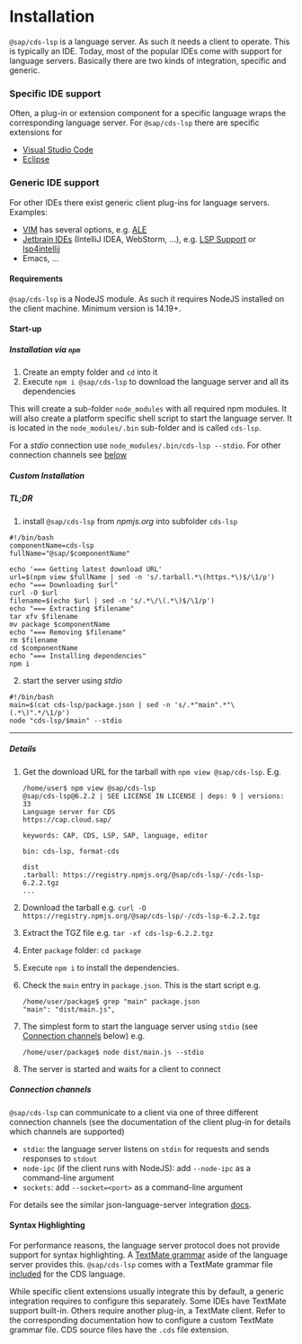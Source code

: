 # Installation

`@sap/cds-lsp` is a language server. As such it needs a client to operate. This is typically an IDE. 
Today, most of the popular IDEs come with support for language servers. Basically there are two kinds of integration, specific and generic.

### Specific IDE support
Often, a plug-in or extension component for a specific language wraps the corresponding language server. For `@sap/cds-lsp` there are specific extensions for
- [Visual Studio Code](https://cap.cloud.sap/docs/get-started/tools#vscode)
- [Eclipse](https://cap.cloud.sap/docs/get-started/tools#eclipse)
### Generic IDE support
For other IDEs there exist generic client plug-ins for language servers. Examples:
  - [VIM](https://www.vim.org/) has several options, e.g. [ALE](https://github.com/dense-analysis/ale)
  - [Jetbrain IDEs](https://www.jetbrains.com/products.html#type=ide) (IntelliJ IDEA, WebStorm, ...), e.g. [LSP Support](https://plugins.jetbrains.com/plugin/10209-lsp-support) or [lsp4intellij](https://github.com/ballerina-platform/lsp4intellij) 
  - Emacs, ...

#### Requirements
`@sap/cds-lsp` is a NodeJS module. As such it requires NodeJS installed on the client machine. Minimum version is 14.19+.

#### Start-up

##### Installation via `npm`

1) Create an empty folder and `cd` into it
2) Execute `npm i @sap/cds-lsp` to download the language server and all its dependencies

This will create a sub-folder `node_modules` with all required npm modules.
It will also create a platform specific shell script to start the language server.
It is located in the `node_modules/.bin` sub-folder and is called `cds-lsp`. 

For a _stdio_ connection use `node_modules/.bin/cds-lsp --stdio`.
For other connection channels see [below](#connection-channels) 

##### Custom Installation

##### TL;DR 
1. install `@sap/cds-lsp` from _npmjs.org_ into subfolder `cds-lsp`

```
#!/bin/bash
componentName=cds-lsp
fullName="@sap/$componentName"

echo '=== Getting latest download URL'
url=$(npm view $fullName | sed -n 's/.tarball.*\(https.*\)$/\1/p')
echo "=== Downloading $url"
curl -O $url
filename=$(echo $url | sed -n 's/.*\/\(.*\)$/\1/p')
echo "=== Extracting $filename"
tar xfv $filename
mv package $componentName
echo "=== Removing $filename"
rm $filename
cd $componentName
echo "=== Installing dependencies"
npm i
```

2. start the server using _stdio_
```
#!/bin/bash
main=$(cat cds-lsp/package.json | sed -n 's/.*"main".*"\(.*\)".*/\1/p')
node "cds-lsp/$main" --stdio 
```


----
##### Details

1) Get the download URL for the tarball with `npm view @sap/cds-lsp`. E.g.

   ```
   /home/user$ npm view @sap/cds-lsp
   @sap/cds-lsp@6.2.2 | SEE LICENSE IN LICENSE | deps: 9 | versions: 33
   Language server for CDS
   https://cap.cloud.sap/

   keywords: CAP, CDS, LSP, SAP, language, editor

   bin: cds-lsp, format-cds

   dist
   .tarball: https://registry.npmjs.org/@sap/cds-lsp/-/cds-lsp-6.2.2.tgz
   ...
   ```

2) Download the tarball e.g. `curl -O https://registry.npmjs.org/@sap/cds-lsp/-/cds-lsp-6.2.2.tgz`
3) Extract the TGZ file e.g. `tar -xf cds-lsp-6.2.2.tgz`
4) Enter `package` folder: `cd package`
5) Execute `npm i` to install the dependencies.
6) Check the `main` entry in `package.json`. This is the start script e.g.
   
   ```
   /home/user/package$ grep "main" package.json
   "main": "dist/main.js",
   ```
   
7) The simplest form to start the language server using `stdio` (see [Connection channels](#connection-channels) below) e.g.

   ```
   /home/user/package$ node dist/main.js --stdio
   ```
   
8) The server is started and waits for a client to connect

##### Connection channels

`@sap/cds-lsp` can communicate to a client via one of three different connection channels (see the documentation of the client plug-in for details which channels are supported)
- `stdio`: the language server listens on `stdin` for requests and sends responses to `stdout`
- `node-ipc` (if the client runs with NodeJS): add `--node-ipc` as a command-line argument
- `sockets`: add `--socket=<port>` as a command-line argument

For details see the similar json-language-server integration [docs](https://github.com/vscode-langservers/vscode-json-languageserver#integrate).

#### Syntax Highlighting
For performance reasons, the language server protocol does not provide support for syntax highlighting.
A [TextMate grammar](https://macromates.com/manual/en/language_grammars) aside of the language server provides this.
`@sap/cds-lsp` comes with a TextMate grammar file [included](../syntaxes/cds.tmLanguage.json) for the CDS language. 

While specific client extensions usually integrate this by default, a generic integration requires to configure this separately.
Some IDEs have TextMate support built-in. Others require another plug-in, a TextMate client. 
Refer to the corresponding documentation how to configure a custom TextMate grammar file. CDS source files have the `.cds` file extension. 
